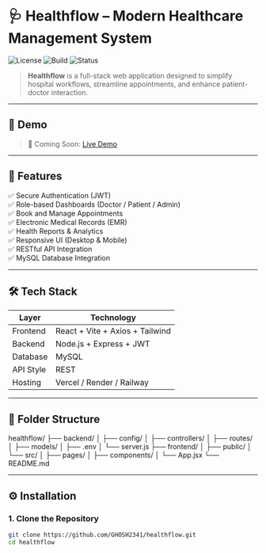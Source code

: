 # 🩺 Healthflow – Modern Healthcare Management System

![License](https://img.shields.io/badge/license-MIT-blue.svg)
![Build](https://img.shields.io/badge/build-passing-brightgreen)
![Status](https://img.shields.io/badge/status-active-success)

> **Healthflow** is a full-stack web application designed to simplify hospital workflows, streamline appointments, and enhance patient-doctor interaction.

---

## 🚀 Demo

> 🚧 Coming Soon: [Live Demo](https://your-demo-link.com)

---

## 🧩 Features

✅ Secure Authentication (JWT)  
✅ Role-based Dashboards (Doctor / Patient / Admin)  
✅ Book and Manage Appointments  
✅ Electronic Medical Records (EMR)  
✅ Health Reports & Analytics  
✅ Responsive UI (Desktop & Mobile)  
✅ RESTful API Integration  
✅ MySQL Database Integration

---

## 🛠️ Tech Stack

| Layer      | Technology                      |
|------------|----------------------------------|
| Frontend   | React + Vite + Axios + Tailwind |
| Backend    | Node.js + Express + JWT         |
| Database   | MySQL                           |
| API Style  | REST                            |
| Hosting    | Vercel / Render / Railway       |

---

## 📂 Folder Structure
healthflow/
├── backend/
│ ├── config/
│ ├── controllers/
│ ├── routes/
│ ├── models/
│ ├── .env
│ └── server.js
├── frontend/
│ ├── public/
│ └── src/
│ ├── pages/
│ ├── components/
│ └── App.jsx
└── README.md


---

## ⚙️ Installation

### 1. Clone the Repository

```bash
git clone https://github.com/GHOSH2341/healthflow.git
cd healthflow
```

